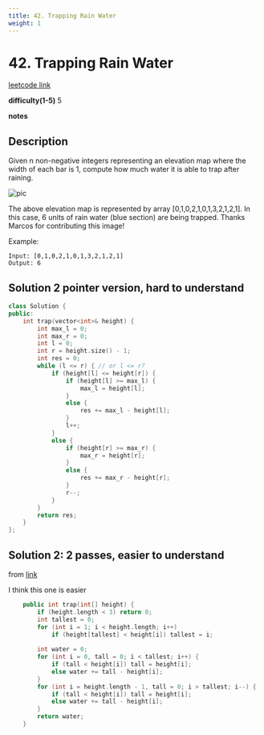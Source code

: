 ```yaml
---
title: 42. Trapping Rain Water
weight: 1
---
```

# 42. Trapping Rain Water
[leetcode link](https://leetcode.com/problems/trapping-rain-water/)

**difficulty(1-5)** 
5

**notes**   

## Description
Given n non-negative integers representing an elevation map where the width of each bar is 1, compute how much water it is able to trap after raining.

![pic](https://assets.leetcode.com/uploads/2018/10/22/rainwatertrap.png)

The above elevation map is represented by array [0,1,0,2,1,0,1,3,2,1,2,1]. In this case, 6 units of rain water (blue section) are being trapped. Thanks Marcos for contributing this image!

Example:
```
Input: [0,1,0,2,1,0,1,3,2,1,2,1]
Output: 6
```
## Solution 2 pointer version, hard to understand

```c++
class Solution {
public:
    int trap(vector<int>& height) {
        int max_l = 0;
        int max_r = 0;
        int l = 0;
        int r = height.size() - 1;
        int res = 0;
        while (l <= r) { // or l <= r?
            if (height[l] <= height[r]) {
                if (height[l] >= max_l) {
                    max_l = height[l];
                }
                else {
                    res += max_l - height[l];
                }
                l++;
            }
            else {
                if (height[r] >= max_r) {
                    max_r = height[r];
                }
                else {
                    res += max_r - height[r];
                }
                r--;
            }            
        }
        return res;
    }
};
```

## Solution 2: 2 passes, easier to understand
from [link](https://leetcode.com/problems/trapping-rain-water/discuss/17357/Sharing-my-simple-c%2B%2B-code%3A-O(n)-time-O(1)-space)

I think this one is easier
```c++
    public int trap(int[] height) {
        if (height.length < 3) return 0;
        int tallest = 0;
        for (int i = 1; i < height.length; i++)
            if (height[tallest] < height[i]) tallest = i;
        
        int water = 0;
        for (int i = 0, tall = 0; i < tallest; i++) {
            if (tall < height[i]) tall = height[i];
            else water += tall - height[i];
        }
        for (int i = height.length - 1, tall = 0; i > tallest; i--) {
            if (tall < height[i]) tall = height[i];
            else water += tall - height[i];
        }
        return water;
    }
```
